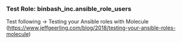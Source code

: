 ### Test Role: binbash_inc.ansible_role_users

Test following -> Testing your Ansible roles with Molecule
(https://www.jeffgeerling.com/blog/2018/testing-your-ansible-roles-molecule)
